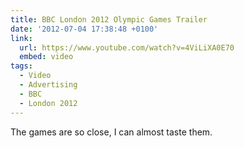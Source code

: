 ```yaml
---
title: BBC London 2012 Olympic Games Trailer
date: '2012-07-04 17:38:48 +0100'
link:
  url: https://www.youtube.com/watch?v=4ViLiXA0E70
  embed: video
tags:
  - Video
  - Advertising
  - BBC
  - London 2012
---
```

The games are so close, I can almost taste them.
